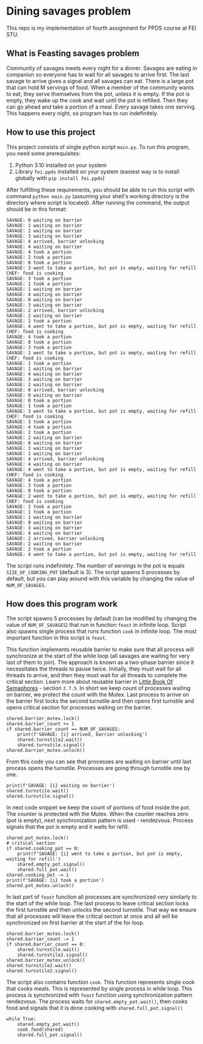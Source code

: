 # Dining savages problem
This repo is my implementation of fourth assignment for PPDS course at FEI STU.

## What is Feasting savages problem
Community of savages meets every night for a dinner. Savages are eating in companion so everyone has to wait for all savages to arrive first. The last savage to arrive gives a signal and all savages can eat. There is a large pot that can hold M servings of food. When a member of the community wants to eat, they serve themselves from the pot, unless it is empty. If the pot is empty, they wake up the cook and wait until the pot is refilled. Then they can go ahead and take a portion of a meal. Every savage takes one serving. This happens every night, so program has to run indefinitely.

## How to use this project
This project consists of single python script `main.py`. To run this program, you need some prerequisites: 
1. Python 3.10 installed on your system
2. Library `fei.ppds` installed on your system (easiest way is to install globally with `pip install fei.ppds`)

After fulfilling these requirements, you should be able to run this script with command `python main.py` (assuming your shell's working directory is the directory where script is located).
After running the command, the output should be in this format: 
```
SAVAGE: 0 waiting on barrier
SAVAGE: 1 waiting on barrier
SAVAGE: 2 waiting on barrier
SAVAGE: 3 waiting on barrier
SAVAGE: 4 arrived, barrier unlocking
SAVAGE: 4 waiting on barrier
SAVAGE: 4 took a portion
SAVAGE: 2 took a portion
SAVAGE: 0 took a portion
SAVAGE: 3 went to take a portion, but pot is empty, waiting for refill
CHEF: food is cooking
SAVAGE: 3 took a portion
SAVAGE: 1 took a portion
SAVAGE: 1 waiting on barrier
SAVAGE: 4 waiting on barrier
SAVAGE: 0 waiting on barrier
SAVAGE: 3 waiting on barrier
SAVAGE: 2 arrived, barrier unlocking
SAVAGE: 2 waiting on barrier
SAVAGE: 2 took a portion
SAVAGE: 4 went to take a portion, but pot is empty, waiting for refill
CHEF: food is cooking
SAVAGE: 4 took a portion
SAVAGE: 0 took a portion
SAVAGE: 3 took a portion
SAVAGE: 1 went to take a portion, but pot is empty, waiting for refill
CHEF: food is cooking
SAVAGE: 1 took a portion
SAVAGE: 1 waiting on barrier
SAVAGE: 4 waiting on barrier
SAVAGE: 3 waiting on barrier
SAVAGE: 2 waiting on barrier
SAVAGE: 0 arrived, barrier unlocking
SAVAGE: 0 waiting on barrier
SAVAGE: 0 took a portion
SAVAGE: 1 took a portion
SAVAGE: 3 went to take a portion, but pot is empty, waiting for refill
CHEF: food is cooking
SAVAGE: 3 took a portion
SAVAGE: 4 took a portion
SAVAGE: 2 took a portion
SAVAGE: 2 waiting on barrier
SAVAGE: 0 waiting on barrier
SAVAGE: 3 waiting on barrier
SAVAGE: 1 waiting on barrier
SAVAGE: 4 arrived, barrier unlocking
SAVAGE: 4 waiting on barrier
SAVAGE: 4 went to take a portion, but pot is empty, waiting for refill
CHEF: food is cooking
SAVAGE: 4 took a portion
SAVAGE: 3 took a portion
SAVAGE: 0 took a portion
SAVAGE: 2 went to take a portion, but pot is empty, waiting for refill
CHEF: food is cooking
SAVAGE: 2 took a portion
SAVAGE: 1 took a portion
SAVAGE: 1 waiting on barrier
SAVAGE: 0 waiting on barrier
SAVAGE: 3 waiting on barrier
SAVAGE: 4 waiting on barrier
SAVAGE: 2 arrived, barrier unlocking
SAVAGE: 2 waiting on barrier
SAVAGE: 2 took a portion
SAVAGE: 4 went to take a portion, but pot is empty, waiting for refill
```

The script runs indefinitely. The number of servings in the pot is equals `SIZE_OF_COOKING_POT` (default is 3). 
The script spawns 5 processes by default, but you can play around with this variable by changing the value of `NUM_OF_SAVAGES`.

## How does this program work
The script spawns 5 processes by default (can be modified by changing the value of `NUM_OF_SAVAGES`) that run in function `feast` in infinite loop. Script also spawns single process that runs function `cook` in infinite loop.
The most important function in this script is `feast`. 

This function implements reusable barrier to make sure that all process will synchronize at the start of the while loop (all savages are waiting for very last of them to join).
The approach is known as a two-phase barrier since it necessitates the threads to pause twice. Initially, they must wait for all threads to arrive, and then they must wait for all threads to complete the critical section. Learn more about reusable barrier in [Little Book Of Semaphores](https://greenteapress.com/semaphores/LittleBookOfSemaphores.pdf) - section `3.7.5`.
In short we keep count of processes waiting on barrier, we protect the count with the Mutex. Last process to arrive on the barrier first locks the second turnstile and then opens first turnstile and opens critical section for processes waiting on the barrier.
``` 
shared.barrier_mutex.lock()
shared.barrier_count += 1
if shared.barrier_count == NUM_OF_SAVAGES:
    print(f'SAVAGE: {i} arrived, barrier unlocking')
    shared.turnstile2.wait()
    shared.turnstile.signal()
shared.barrier_mutex.unlock()
```
From this code you can see that processes are waiting on barrier until last process opens the turnstile. Processes are going through turnstile one by one.
```
print(f'SAVAGE: {i} waiting on barrier')
shared.turnstile.wait()
shared.turnstile.signal()
```

In next code snippet we keep the count of portions of food inside the pot. The counter is protected with the Mutex. When the counter reaches zero (pot is empty), next synchronization pattern is used - rendezvous. Process signals that the pot is empty and it waits for refill.
```
shared.pot_mutex.lock()
# critical section
if shared.cooking_pot == 0:
    print(f'SAVAGE: {i} went to take a portion, but pot is empty, waiting for refill')
    shared.empty_pot.signal()
    shared.full_pot.wait()
shared.cooking_pot -= 1
print(f'SAVAGE: {i} took a portion')
shared.pot_mutex.unlock()
```

In last part of `feast` function all processes are synchronized very similarly to the start of the while loop. The last process to leave critical section locks the first turnstile and then unlocks the second turnstile. That way we ensure that all processes will leave the critical section at once and all will be synchronized on first barrier at the start of the for loop.
```
shared.barrier_mutex.lock()
shared.barrier_count -= 1
if shared.barrier_count == 0:
    shared.turnstile.wait()
    shared.turnstile2.signal()
shared.barrier_mutex.unlock()
shared.turnstile2.wait()
shared.turnstile2.signal()
```

The script also contains function `cook`. This function represents single cook that cooks meals. This is represented by single process in while loop. This process is synchronized with `feast` function using synchronization pattern rendezvous. The process waits for `shared.empty_pot.wait()`, then cooks food and signals that it is done cooking with `shared.full_pot.signal()`
```
while True:
    shared.empty_pot.wait()
    cook_food(shared)
    shared.full_pot.signal()
```